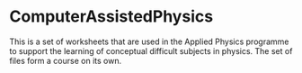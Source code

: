 # ComputerAssistedPhysics
This is a set of worksheets that are used in the Applied Physics programme to support the learning of conceptual difficult subjects in physics. 
The set of files form a course on its own. 
